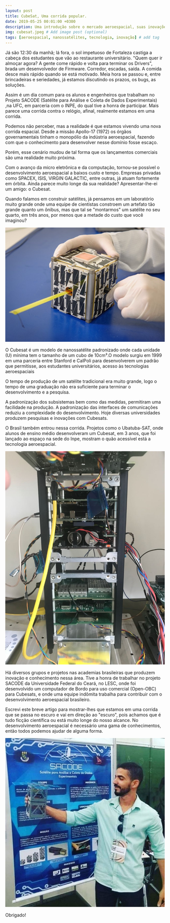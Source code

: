 ```yaml
---
layout: post
title: CubeSat, Uma corrida popular.
date: 2019-05-25 00:01:00 +0300
description: Uma introdução sobre o mercado aeroespacial, suas inovações e minha experiência no setor. # Add post description (optional)
img: cubesat.jpeg # Add image post (optional)
tags: [aeroespacial, nanossatélites, tecnologia, inovação] # add tag
---
```


Já são 12:30 da manhã; lá fora, o sol impetuoso de Fortaleza castiga a cabeça dos estudantes que vão ao restaurante universitário. "Quem quer ir almoçar agora? A gente come rápido e volta para terminar os Drivers", brada um desenvolvedor de Firmware. Corredor, escadas, saída. A comida desce mais rápido quando se está motivado. Meia hora se passou e, entre brincadeiras e seriedades, já estamos discutindo os prazos, os bugs, as soluções.

Assim é um dia comum para os alunos e engenheiros que trabalham no Projeto SACODE (Satélite para Análise e Coleta de Dados Experimentais) ,na UFC, em parceria com o INPE, do qual tive a honra de participar. Mais parece uma corrida contra o relógio, afinal, realmente estamos em uma corrida.

Podemos não perceber, mas a realidade é que estamos vivendo uma nova corrida espacial. Desde a missão Apollo-17 (1972) os órgãos governamentais tinham o monopólio da indústria aeroespacial, fazendo com que o conhecimento para desenvolver nesse domínio fosse escaço.

Porém, esse cenário mudou de tal forma que os lançamentos comerciais são uma realidade muito próxima.

Com o avanço da micro eletrônica e da computação, tornou-se possível o desenvolvimento aeroespacial a baixos custo e tempo. Empresas privadas como SPACEX, ISIS, VIRGIN GALACTIC, entre outras, já atuam fortemente em órbita. Ainda parece muito longe da sua realidade? Apresentar-lhe-ei um amigo: o Cubesat.

Quando falamos em construir satélites, já pensamos em um laboratório muito grande onde uma equipe de cientistas constroem um artefato tão grande quanto um ônibus, mas que tal se "montarmos" um satélite no seu quarto, em três anos, por menos que a metade do custo que você imaginou?


![cubesat2](/assets/img/cubesatpequeno.jpeg)

O Cubesat é um modelo de nanossatélite padronizado onde cada unidade (U) mínima tem o tamanho de um cubo de 10cm³.O modelo surgiu em 1999 em uma parceria entre Stanford e CalPoli para desenvolverem um padrão que permitisse, aos estudantes universitários, acesso às tecnologias aeroespaciais

O tempo de produção de um satélite tradicional era muito grande, logo o tempo de uma graduação não era suficiente para terminar o desenvolvimento e a pesquisa.

A padronização dos subsistemas bem como das medidas, permitiram uma facilidade na produção. A padronização das interfaces de comunicações reduziu a complexidade do desenvolvimento. Hoje diversas universidades produzem pesquisas e inovações com Cubesats.

O Brasil também entrou nessa corrida. Projetos como o Ubatuba-SAT, onde alunos de ensino médio desenvolveram um Cubesat, em 3 anos, que foi lançado ao espaço na sede do Inpe, mostram o quão acessível está a tecnologia aeroespacial. 

 
![cubesat3](/assets/img/cubesat-3.jpeg)

Há diversos grupos e projetos nas academias brasileiras que produzem inovação e conhecimento nessa área. Tive a honra de trabalhar no projeto SACODE da Universidade Federal do Ceará, no LESC, onde foi desenvolvido um computador de Bordo para uso comercial (Open-OBC) para Cubesats, e onde uma equipe indômita trabalha para contribuir com o desenvolvimento aeroespacial brasileiro.

Escrevi este breve artigo para mostrar-lhes que estamos em uma corrida que se passa no escuro e vai em direção ao "escuro", pois achamos que é tudo ficção científica ou está muito longe do nosso alcance. No desenvolvimento aeroespacial é necessário uma gama de conhecimentos, então todos podemos ajudar de alguma forma.

![eudenovo](/assets/img/cubesat-eu.jpeg)

   Obrigado!